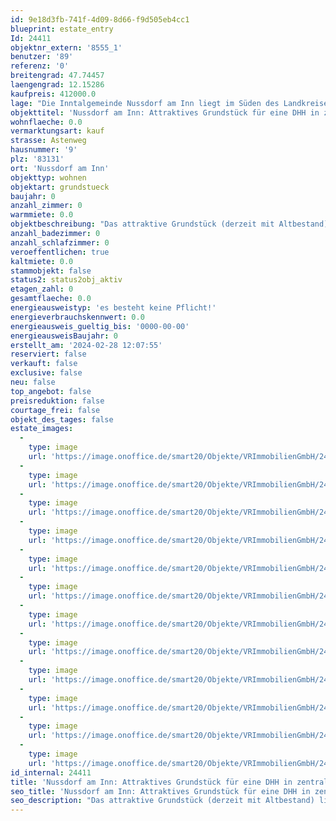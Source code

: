 ```yaml
---
id: 9e18d3fb-741f-4d09-8d66-f9d505eb4cc1
blueprint: estate_entry
Id: 24411
objektnr_extern: '8555_1'
benutzer: '89'
referenz: '0'
breitengrad: 47.74457
laengengrad: 12.15286
kaufpreis: 412000.0
lage: "Die Inntalgemeinde Nussdorf am Inn liegt im Süden des Landkreises Rosenheim. Durch die Lage am Fuße der Bayerischen Alpen ist der Wendelstein, das Sudelfeld und der Samerberg zum Greifen nah. Egal ob Kultur, sportliche Aktivitäten oder Vereinsleben - Nussdorf bietet in allen Bereichen umfassende Möglichkeiten. \r\n\r\nKindergarten und Grundschule sind direkt vor Ort; sämtliche Einkaufsmöglichkeiten, Bahnhof und eine Realschule befinden sich nicht weit entfernt im Nachbarort Brannenburg. Weiterführende Schulen finden Sie in Raubling, Rosenheim und Kufstein.\r\n\r\nAuch die Verkehrsanbindung ist gut. Sie erreichen in wenigen Minuten die Inntalautobahn A93 über die Anschlussstelle Brannenburg. Von dort aus fahren Sie direkt weiter über das Inntaldreieck nach München sowie Salzburg. Auch die Anbindung nach Österreich liegt vor der Türe.\r\n\r\nDie Anbindung an den Zugverkehr erfolgt über den Bahnhof in Brannenburg. Mit dem Meridian reisen Sie bequem per Direktverbindung nach München (Fahrtzeit ca. 1 Stunde) oder Kufstein (Fahrtzeit ca. 20 Minuten). Zu den Hauptverkehrszeiten sogar im 30 Minuten-Takt."
objekttitel: 'Nussdorf am Inn: Attraktives Grundstück für eine DHH in zentraler und ruhiger Lage'
wohnflaeche: 0.0
vermarktungsart: kauf
strasse: Astenweg
hausnummer: '9'
plz: '83131'
ort: 'Nussdorf am Inn'
objekttyp: wohnen
objektart: grundstueck
baujahr: 0
anzahl_zimmer: 0
warmmiete: 0.0
objektbeschreibung: "Das attraktive Grundstück (derzeit mit Altbestand) liegt in sonniger und ruhiger Lage (reine Anliegerstrasse) in der Gemeinde Nußdorf am Inn.\r\n\r\nDas Grundstück bzw. diese Teilfläche hat eine Größe von ca. 393 m² und kann mit einer Doppelhaushälfte (11,50 x 7,50 Meter, 2 Vollgeschosse + DG) bebaut werden. Aktuell können wir Ihnen zwei dieser Flächen anbieten. \r\nSkizzen der beiden Teilflächen stellen wir Ihnen gerne auf Anfrage zur Verfügung.\r\n\r\nDer Antrag auf Änderung des Bebauungsplans wurde bereits angestoßen und ist mit der Gemeinde in Aufbereitung.\r\n\r\nDie Vorteile dieses Grundstücks lassen sich in der Form beschreiben, dass der Gartenanteil eine attraktive Größe hat und nach Süden ausgerichtet ist und das Grundstück an einer reinen Anliegerstraße gelegen ist.\r\n\r\nEinen Besichtigungstermin können wir nach Absprache mit uns gerne organisieren. Von eigenständigen Besichtigungen des Grundstücks bitten wir zur Wahrung der Privatsphäre abzusehen.\r\n\r\nRufen Sie uns an - wir freuen uns Ihnen dieses Angebot persönlich vorstellen zu dürfen."
anzahl_badezimmer: 0
anzahl_schlafzimmer: 0
veroeffentlichen: true
kaltmiete: 0.0
stammobjekt: false
status2: status2obj_aktiv
etagen_zahl: 0
gesamtflaeche: 0.0
energieausweistyp: 'es besteht keine Pflicht!'
energieverbrauchskennwert: 0.0
energieausweis_gueltig_bis: '0000-00-00'
energieausweisBaujahr: 0
erstellt_am: '2024-02-28 12:07:55'
reserviert: false
verkauft: false
exclusive: false
neu: false
top_angebot: false
preisreduktion: false
courtage_frei: false
objekt_des_tages: false
estate_images:
  -
    type: image
    url: 'https://image.onoffice.de/smart20/Objekte/VRImmobilienGmbH/24411/d3252f20-e6b5-4e68-8a11-a8c9684314c6.jpg'
  -
    type: image
    url: 'https://image.onoffice.de/smart20/Objekte/VRImmobilienGmbH/24411/ed2d6b5a-d33e-488d-85f7-f3da3340b28b.jpg'
  -
    type: image
    url: 'https://image.onoffice.de/smart20/Objekte/VRImmobilienGmbH/24411/b0af93aa-5965-4bc8-aaab-de6f33e28f1d.jpg'
  -
    type: image
    url: 'https://image.onoffice.de/smart20/Objekte/VRImmobilienGmbH/24411/4ab17a1c-3724-449b-b64b-53a6ac076da9.jpg'
  -
    type: image
    url: 'https://image.onoffice.de/smart20/Objekte/VRImmobilienGmbH/24411/7a7759c5-331c-4c06-a6bc-a77985c63e39.jpg'
  -
    type: image
    url: 'https://image.onoffice.de/smart20/Objekte/VRImmobilienGmbH/24411/55029881-5b0e-4172-a76e-6598a5d23309.jpg'
  -
    type: image
    url: 'https://image.onoffice.de/smart20/Objekte/VRImmobilienGmbH/24411/e57c7a04-81b7-42aa-8b1b-9fb426b410a5.jpg'
  -
    type: image
    url: 'https://image.onoffice.de/smart20/Objekte/VRImmobilienGmbH/24411/48ef7fc1-d837-4373-8451-d2266f846ace.jpg'
  -
    type: image
    url: 'https://image.onoffice.de/smart20/Objekte/VRImmobilienGmbH/24411/0dc11fc1-892e-4fc8-b94e-fe7e2afef12b.jpg'
  -
    type: image
    url: 'https://image.onoffice.de/smart20/Objekte/VRImmobilienGmbH/24411/0c25de8e-fbdc-4629-8458-e95e5279a644.jpg'
  -
    type: image
    url: 'https://image.onoffice.de/smart20/Objekte/VRImmobilienGmbH/24411/_525817.jpg'
  -
    type: image
    url: 'https://image.onoffice.de/smart20/Objekte/VRImmobilienGmbH/24411/_525819.jpg'
id_internal: 24411
title: 'Nussdorf am Inn: Attraktives Grundstück für eine DHH in zentraler und ruhiger Lage'
seo_title: 'Nussdorf am Inn: Attraktives Grundstück für eine DHH in zentraler und ruhiger Lage'
seo_description: "Das attraktive Grundstück (derzeit mit Altbestand) liegt in sonniger und ruhiger Lage (reine Anliegerstrasse) in der Gemeinde Nußdorf am Inn.\r\n\r\nDas Grundstü"
---
```

